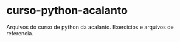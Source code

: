 # curso-python-acalanto
Arquivos do curso de python da acalanto.
Exercicios e arquivos de referencia.
